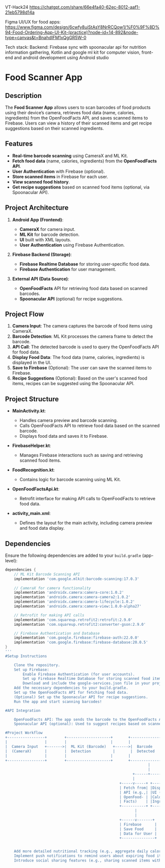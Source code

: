 VT-Hack24
https://chatgpt.com/share/66e4fa40-62ec-8012-aaf1-21eb5798d14a

Figma UI/UX for food apps:
https://www.figma.com/design/6cwfy8uiStAsY8NrRCQow1/%F0%9F%8D%94-Food-Ordering-App-UI-Kit-(practice)?node-id=14-892&node-type=canvas&t=BnahdIFM1xQgGR5W-0

Tech stack: Backend: Firebase sync with spoonacular api for nutrition information gathering, Kotlin and google ml kit for computer vision, front-end and android development using Android studio

# Food Scanner App

## Description
The **Food Scanner App** allows users to scan barcodes of food products using their device’s camera, retrieves food data (name, calories, ingredients) from the OpenFoodFacts API, and saves scanned items to Firebase. Users can view a history of their scanned items and get recipe suggestions based on their scanned ingredients.

## Features
- **Real-time barcode scanning** using CameraX and ML Kit.
- **Fetch food data** (name, calories, ingredients) from the **OpenFoodFacts API**.
- **User Authentication** with Firebase (optional).
- **Store scanned items** in Firebase for each user.
- **View scanned food history**.
- **Get recipe suggestions** based on scanned food items (optional, via Spoonacular API).

## Project Architecture
1. **Android App (Frontend)**: 
   - **CameraX** for camera input.
   - **ML Kit** for barcode detection.
   - **UI** built with XML layouts.
   - **User Authentication** using Firebase Authentication.

2. **Firebase Backend (Storage)**:
   - **Firebase Realtime Database** for storing user-specific food data.
   - **Firebase Authentication** for user management.

3. **External API (Data Source)**:
   - **OpenFoodFacts** API for retrieving food data based on scanned barcodes.
   - **Spoonacular API** (optional) for recipe suggestions.

## Project Flow
1. **Camera Input**: The camera captures the barcode of food items using CameraX.
2. **Barcode Detection**: ML Kit processes the camera frame to detect the barcode.
3. **API Call**: The detected barcode is used to query the OpenFoodFacts API for food data.
4. **Display Food Data**: The food data (name, calories, ingredients) is displayed in the UI.
5. **Save to Firebase** (Optional): The user can save the scanned items to Firebase.
6. **Recipe Suggestions** (Optional): Based on the user's scanned food items, recipes can be suggested using the Spoonacular API.

## Project Structure
- **MainActivity.kt**: 
   - Handles camera preview and barcode scanning.
   - Calls OpenFoodFacts API to retrieve food data based on the scanned barcode.
   - Displays food data and saves it to Firebase.

- **FirebaseHelper.kt**: 
   - Manages Firebase interactions such as saving and retrieving scanned food items.

- **FoodRecognition.kt**: 
   - Contains logic for barcode scanning using ML Kit.

- **OpenFoodFactsApi.kt**: 
   - Retrofit interface for making API calls to OpenFoodFacts to retrieve food data.

- **activity_main.xml**: 
   - Defines the layout for the main activity, including camera preview and food data display.

## Dependencies
Ensure the following dependencies are added to your `build.gradle` (app-level):

```gradle
dependencies {
    // ML Kit Barcode Scanning API
    implementation 'com.google.mlkit:barcode-scanning:17.0.3'
    
    // CameraX for camera functionality
    implementation 'androidx.camera:camera-core:1.0.2'
    implementation 'androidx.camera:camera-camera2:1.0.2'
    implementation 'androidx.camera:camera-lifecycle:1.0.2'
    implementation 'androidx.camera:camera-view:1.0.0-alpha27'

    // Retrofit for making API calls
    implementation 'com.squareup.retrofit2:retrofit:2.9.0'
    implementation 'com.squareup.retrofit2:converter-gson:2.9.0'

    // Firebase Authentication and Database
    implementation 'com.google.firebase:firebase-auth:22.0.0'
    implementation 'com.google.firebase:firebase-database:20.0.5'
}
'''
#Setup Instructions

    Clone the repository.
    Set up Firebase:
        Enable Firebase Authentication (for user accounts).
        Set up Firebase Realtime Database for storing scanned food items.
        Download and include the google-services.json file in your project.
    Add the necessary dependencies to your build.gradle.
    Set up the OpenFoodFacts API for fetching food data.
    (Optional) Set up the Spoonacular API for recipe suggestions.
    Run the app and start scanning barcodes!

#API Integration

    OpenFoodFacts API: The app sends the barcode to the OpenFoodFacts API to fetch food-related data.
    Spoonacular API (optional): Used to suggest recipes based on scanned food items.

#Project Workflow
+-----------------+        +--------------------+       +----------------+
|                 |        |                    |       |                |
|  Camera Input   +------->|  ML Kit (Barcode)   +------>|  Barcode       |
|  (CameraX)      |        |  Detection          |       |  Detected      |
|                 |        |                    |       |                |
+-----------------+        +--------------------+       +----------------+
                                                                 |
                                                                 |
                                                          +------+------+
                                                          |             |
                                                    +-----v-----+ +-----v------+
                                                    | Fetch from| |Display in   |
                                                    | API (e.g.,| |UI (Name,    |
                                                    | OpenFood- | |Calories,    |
                                                    | Facts)    | |Ingredients) |
                                                    +-----------+ +-------------+
                                                           |
                                                           |
                                                    +------v-------+
                                                    | Firebase      |
                                                    | Save Food     |
                                                    | Data for User |
                                                    +---------------+


    Add more detailed nutritional tracking (e.g., aggregate daily calorie intake).
    Implement push notifications to remind users about expiring food items.
    Introduce social sharing features (e.g., sharing scanned items with friends).
